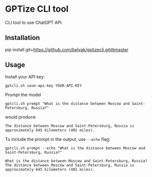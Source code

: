 GPTize CLI tool
==========================

CLI tool to use ChatGPT API.

## Installation

pip install git+https://github.com/belyak/gptizecli.git@master

## Usage

Install your API key:
```shell
gptcli.sh save-api-key YOUR-API-KEY
```

Prompt the model

```shell
gptcli.sh prompt "What is the distance between Moscow and Saint-Petersburg, Russia?"

```

would produce:

```shell
The distance between Moscow and Saint-Petersburg, Russia is approximately 645 kilometers (401 miles).
```

To include the prompt in the output, use `--echo` flag:

```shell
gptcli.sh prompt --echo "What is the distance between Moscow and Saint-Petersburg, Russia?"
```

```shell
What is the distance between Moscow and Saint-Petersburg, Russia?
The distance between Moscow and Saint-Petersburg, Russia is approximately 645 kilometers (401 miles). 
```
